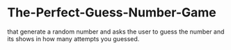 # The-Perfect-Guess-Number-Game
that generate a random number and asks the user to guess  the number and its shows in how many attempts you guessed.
